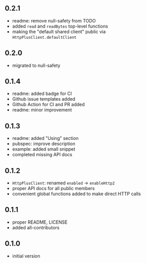 ## 0.2.1

- readme: remove null-safety from TODO
- added `read` and `readBytes` top-level functions
- making the "default shared client" public via `HttpPlusClient.defaultClient`

## 0.2.0

- migrated to null-safety

## 0.1.4

- readme: added badge for CI
- Github issue templates added
- Github Action for CI and PR added
- readme: minor improvement

## 0.1.3

- readme: added "Using" section
- pubspec: improve description
- example: added small snippet
- completed missing API docs

## 0.1.2

- `HttpPlusClient`: renamed `enabled` -> `enableHttp2`
- proper API docs for all public members
- convenient global functions added to make direct HTTP calls

## 0.1.1

- proper README, LICENSE
- added all-contributors

## 0.1.0

- initial version
